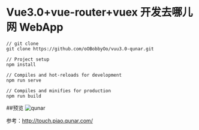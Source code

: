 # Vue3.0+vue-router+vuex 开发去哪儿网 WebApp

```
// git clone
git clone https://github.com/oOBobbyOo/vuu3.0-qunar.git

// Project setup
npm install

// Compiles and hot-reloads for development
npm run serve

// Compiles and minifies for production
npm run build
```

##预览
![qunar](./src/assets/qunar.gif)

参考：http://touch.piao.qunar.com/
